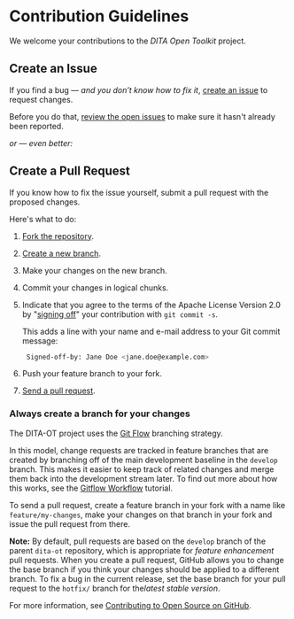 # Contribution Guidelines

We welcome your contributions to the _DITA Open Toolkit_ project.

## Create an Issue

If you find a bug — _and you don’t know how to fix it_, [create an issue][1] to request changes.

Before you do that, [review the open issues][2] to make sure it hasn't already been reported.

_or — even better:_

## Create a Pull Request

If you know how to fix the issue yourself, submit a pull request with the proposed changes.

Here's what to do:

1. [Fork the repository][3].
2. [Create a new branch][4].
3. Make your changes on the new branch.
4. Commit your changes in logical chunks.
5. Indicate that you agree to the terms of the Apache License Version 2.0 by "[signing off][5]" your contribution with `git commit -s`.

    This adds a line with your name and e-mail address to your Git commit message:

    ```bash
     Signed-off-by: Jane Doe <jane.doe@example.com>
    ```

6. Push your feature branch to your fork.
7. [Send a pull request][6].

### Always create a branch for your changes

The DITA-OT project uses the [Git Flow][7] branching strategy.

In this model, change requests are tracked in feature branches that are created by branching off of the main development baseline in the `develop` branch. This makes it easier to keep track of related changes and merge them back into the development stream later. To find out more about how this works, see the [Gitflow Workflow][8] tutorial.

To send a pull request, create a feature branch in your fork with a name like `feature/my-changes`, make your changes on that branch in your fork and issue the pull request from there.

**Note:** By default, pull requests are based on the `develop` branch of the parent `dita-ot` repository, which is appropriate for ​*feature enhancement*​ pull requests. When you create a pull request, GitHub allows you to change the base branch if you think your changes should be applied to a different branch. To fix a bug in the current release, set the base branch for your pull request to the `hotfix/` branch for the ​*latest stable version*​.

For more information, see [Contributing to Open Source on GitHub][9].

[1]: https://github.com/dita-ot/dita-ot/issues/new
[2]: https://github.com/dita-ot/dita-ot/issues
[3]: https://help.github.com/articles/fork-a-repo/
[4]: https://help.github.com/articles/creating-and-deleting-branches-within-your-repository/
[5]: http://www.dita-ot.org/DCO
[6]: https://help.github.com/articles/using-pull-requests/
[7]: http://nvie.com/posts/a-successful-git-branching-model/
[8]: https://www.atlassian.com/git/tutorials/comparing-workflows/gitflow-workflow
[9]: https://guides.github.com/activities/contributing-to-open-source/
